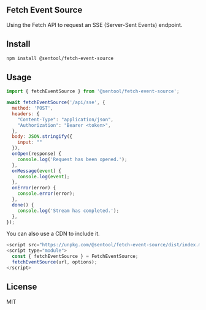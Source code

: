 ## Fetch Event Source
Using the Fetch API to request an SSE (Server-Sent Events) endpoint.

## Install
```bash
npm install @sentool/fetch-event-source
```

## Usage

```js
import { fetchEventSource } from '@sentool/fetch-event-source';

await fetchEventSource('/api/sse', {
  method: 'POST',
  headers: {
    "Content-Type": "application/json",
    "Authorization": "Bearer <token>",
  },
  body: JSON.stringify({
    input: ""
  }),
  onOpen(response) {
    console.log('Request has been opened.');
  },
  onMessage(event) {
    console.log(event);
  },
  onError(error) {
    console.error(error);
  },
  done() {
    console.log('Stream has completed.');
  },
});
```

You can also use a CDN to include it.

```js
<script src="https://unpkg.com/@sentool/fetch-event-source/dist/index.min.js"></script>
<script type="module">
  const { fetchEventSource } = FetchEventSource;
  fetchEventSource(url, options);
</script>
```

## License
MIT
